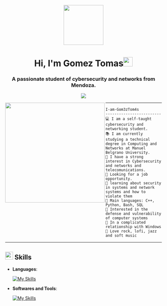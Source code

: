 <p align="center">
  <img style="width:8rem; height:auto" src="https://cdn.dribbble.com/users/1787323/screenshots/10091971/media/d43c019bfeff34be8816481e843ea8c1.png"/>
</p>

<h1 align="center">Hi, I'm Gomez Tomas<img width="30px" src="https://raw.githubusercontent.com/iampavangandhi/iampavangandhi/master/gifs/Hi.gif"></h1>
<h3 font-size="20" align="center">A passionate student of cybersecurity and networks from Mendoza.</h3>

<!-- Typing SVG by DenverCoder1 - https://github.com/DenverCoder1/readme-typing-svg -->
<p align="center">
  <a href="https://github.com/DenverCoder1/readme-typing-svg">
    <img src="https://readme-typing-svg.herokuapp.com?lines=Security+Analyst+Student;Enthusiastic;Always%20learning%20new%20things&center=true&width=380&height=45">
  </a>
</p>

<img align="left" src="https://i.pinimg.com/736x/e8/13/0a/e8130a43dd387deddadf88de88af40aa.jpg" width="320" />

<hr>

```
I-am-Gom3zTom4s
-------------------------
💻 I am a self-taught cybersecurity and networking student.
📚 I am currently studying a technical degree in Computing and Networks at Manuel Belgrano University.
📝 I have a strong interest in Cybersecurity and networks and telecomunications.
🔭 Looking for a job opportunity.
🌱 learning about security in systems and network systems and how to violate them
🌟 Main languages: C++, Python, Bash, SQL
🚩 Interested in the defense and vulnerability of computer systems
💖 In a complicated relationship with Windows
🎵 Love rock, lofi, jazz and soft music
```

<hr>

## <img src="https://media2.giphy.com/media/QssGEmpkyEOhBCb7e1/giphy.gif?cid=ecf05e47a0n3gi1bfqntqmob8g9aid1oyj2wr3ds3mg700bl&rid=giphy.gif" width="25"> <b/>Skills</b>

<p align="left">

- **Languages**:

    [![My Skills](https://skillicons.dev/icons?i=py,cpp,bash,&theme=dark)](https://skillicons.dev)

- **Softwares and Tools**:

    [![My Skills](https://skillicons.dev/icons?i=windows,linux,debian,arch,docker,git,github,kali,mysql,sqlite,postgres,powershell,vscode,&theme=dark)](https://skillicons.dev)

<br>
</p>
